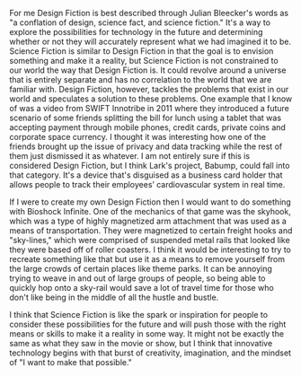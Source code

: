 For me Design Fiction is best described through Julian Bleecker's words as "a conflation of design, science fact, and science fiction." It's a way to explore the possibilities for technology in the future and determining whether or not they will accurately represent what we had imagined it to be. Science Fiction is similar to Design Fiction in that the goal is to envision something and make it a reality, but Science Fiction is not constrained to our world the way that Design Fiction is. It could revolve around a universe that is entirely separate and has no correlation to the world that we are familiar with. Design Fiction, however, tackles the problems that exist in our world and speculates a solution to these problems. One example that I know of was a video from SWIFT Innotribe in 2011 where they introduced a future scenario of some friends splitting the bill for lunch using a tablet that was accepting payment through mobile phones, credit cards, private coins and corporate space currency. I thought it was interesting how one of the friends brought up the issue of privacy and data tracking while the rest of them just dismissed it as whatever. I am not entirely sure if this is considered Design Fiction, but I think Lark's project, Babump, could fall into that category. It's a device that's disguised as a business card holder that allows people to track their employees’ cardiovascular system in real time. 

If I were to create my own Design Fiction then I would want to do something with Bioshock Infinite. One of the mechanics of that game was the skyhook, which was a type of highly magnetized arm attachment that was used as a means of transportation. They were magnetized to certain freight hooks and "sky-lines," which were comprised of suspended metal rails that looked like they were based off of roller coasters. I think it would be interesting to try to recreate something like that but use it as a means to remove yourself from the large crowds of certain places like theme parks. It can be annoying trying to weave in and out of large groups of people, so being able to quickly hop onto a sky-rail would save a lot of travel time for those who don't like being in the middle of all the hustle and bustle.

I think that Science Fiction is like the spark or inspiration for people to consider these possibilities for the future and will push those with the right means or skills to make it a reality in some way. It might not be exactly the same as what they saw in the movie or show, but I think that innovative technology begins with that burst of creativity, imagination, and the mindset of "I want to make that possible." 

